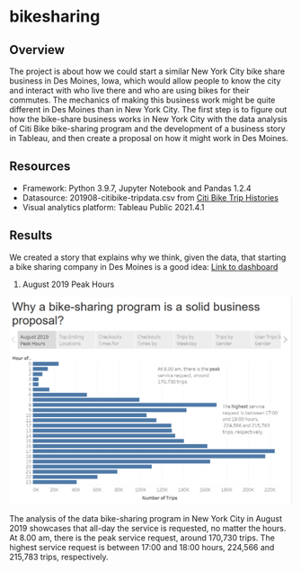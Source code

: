 # bikesharing

## Overview
The project is about how we could start a similar New York City bike share business in Des Moines, Iowa, which would allow people to know the city and interact with who live there and who are using bikes for their commutes. The mechanics of making this business work might be quite different in Des Moines than in New York City. The first step is to figure out how the bike-share business works in New York City with the data analysis of Citi Bike bike-sharing program and the development of a business story in Tableau, and then create a proposal on how it might work in Des Moines.

## Resources
  - Framework: Python 3.9.7, Jupyter Notebook and Pandas 1.2.4
  - Datasource: 201908-citibike-tripdata.csv from [Citi Bike Trip Histories](https://ride.citibikenyc.com/system-data)
  - Visual analytics platform: Tableau Public 2021.4.1

## Results
We created a story that explains why we think, given the data, that starting a bike sharing company in Des Moines is a good idea: [Link to dashboard](https://public.tableau.com/app/profile/david.ortega.segura/viz/citibike_16401910386320/Citibike)

1. August 2019 Peak Hours

<img src="Resources/story1.PNG" width="650" />

  The analysis of the data bike-sharing program in New York City in August 2019 showcases that all-day the service is requested, no matter the hours. At 8.00 am, there is the peak service request, around 170,730 trips. The highest service request is between 17:00 and 18:00 hours, 224,566 and 215,783 trips, respectively.
